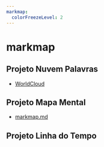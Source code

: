 ```yaml
---
markmap:
  colorFreezeLevel: 2
---
```


# **markmap**

## **Projeto Nuvem Palavras**

- [WorldCloud](worldcloud.jpg)

## **Projeto Mapa Mental**

- [markmap.md](file:///Users/carolina25/Downloads/markmap.html)

## **Projeto Linha do Tempo**
